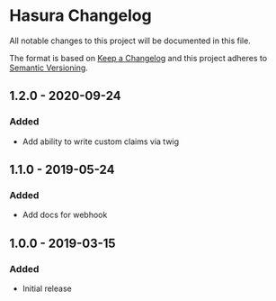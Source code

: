 # Hasura Changelog

All notable changes to this project will be documented in this file.

The format is based on [Keep a Changelog](http://keepachangelog.com/) and this project adheres to [Semantic Versioning](http://semver.org/).

## 1.2.0 - 2020-09-24

### Added

- Add ability to write custom claims via twig

## 1.1.0 - 2019-05-24

### Added

- Add docs for webhook

## 1.0.0 - 2019-03-15

### Added

- Initial release
